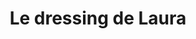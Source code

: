 ---
title: "Le dressing de Laura"
url: /la-ferte-saint-aubin/le-dressing-de-laura/
shop: Kleidung
---
